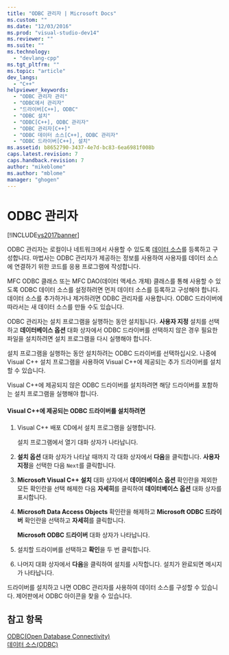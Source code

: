 ```yaml
---
title: "ODBC 관리자 | Microsoft Docs"
ms.custom: ""
ms.date: "12/03/2016"
ms.prod: "visual-studio-dev14"
ms.reviewer: ""
ms.suite: ""
ms.technology: 
  - "devlang-cpp"
ms.tgt_pltfrm: ""
ms.topic: "article"
dev_langs: 
  - "C++"
helpviewer_keywords: 
  - "ODBC 관리자 관리"
  - "ODBC에서 관리자"
  - "드라이버[C++], ODBC"
  - "ODBC 설치"
  - "ODBC[C++], ODBC 관리자"
  - "ODBC 관리자[C++]"
  - "ODBC 데이터 소스[C++], ODBC 관리자"
  - "ODBC 드라이버[C++], 설치"
ms.assetid: b8652790-3437-4e7d-bc83-6ea6981f008b
caps.latest.revision: 7
caps.handback.revision: 7
author: "mikeblome"
ms.author: "mblome"
manager: "ghogen"
---
```

# ODBC 관리자
[!INCLUDE[vs2017banner](../../assembler/inline/includes/vs2017banner.md)]

ODBC 관리자는 로컬이나 네트워크에서 사용할 수 있도록 [데이터 소스](../../data/odbc/data-source-odbc.md)를 등록하고 구성합니다.  마법사는 ODBC 관리자가 제공하는 정보를 사용하여 사용자를 데이터 소스에 연결하기 위한 코드를 응용 프로그램에 작성합니다.  
  
 MFC ODBC 클래스 또는 MFC DAO\(데이터 액세스 개체\) 클래스를 통해 사용할 수 있도록 ODBC 데이터 소스를 설정하려면 먼저 데이터 소스를 등록하고 구성해야 합니다.  데이터 소스를 추가하거나 제거하려면 ODBC 관리자를 사용합니다.  ODBC 드라이버에 따라서는 새 데이터 소스를 만들 수도 있습니다.  
  
 ODBC 관리자는 설치 프로그램을 실행하는 동안 설치됩니다.  **사용자 지정** 설치를 선택하고 **데이터베이스 옵션** 대화 상자에서 ODBC 드라이버를 선택하지 않은 경우 필요한 파일을 설치하려면 설치 프로그램을 다시 실행해야 합니다.  
  
 설치 프로그램을 실행하는 동안 설치하려는 ODBC 드라이버를 선택하십시오.  나중에 Visual C\+\+ 설치 프로그램을 사용하여 Visual C\+\+에 제공되는 추가 드라이버를 설치할 수 있습니다.  
  
 Visual C\+\+에 제공되지 않은 ODBC 드라이버를 설치하려면 해당 드라이버를 포함하는 설치 프로그램을 실행해야 합니다.  
  
#### Visual C\+\+에 제공되는 ODBC 드라이버를 설치하려면  
  
1.  Visual C\+\+ 배포 CD에서 설치 프로그램을 실행합니다.  
  
     설치 프로그램에서 열기 대화 상자가 나타납니다.  
  
2.  **설치 옵션** 대화 상자가 나타날 때까지 각 대화 상자에서 **다음**을 클릭합니다.  **사용자 지정**을 선택한 다음 `Next`를 클릭합니다.  
  
3.  **Microsoft Visual C\+\+ 설치** 대화 상자에서 **데이터베이스 옵션** 확인란을 제외한 모든 확인란을 선택 해제한 다음 **자세히**를 클릭하여 **데이터베이스 옵션** 대화 상자를 표시합니다.  
  
4.  **Microsoft Data Access Objects** 확인란을 해제하고 **Microsoft ODBC 드라이버** 확인란을 선택하고 **자세히**를 클릭합니다.  
  
     **Microsoft ODBC 드라이버** 대화 상자가 나타납니다.  
  
5.  설치할 드라이버를 선택하고 **확인**을 두 번 클릭합니다.  
  
6.  나머지 대화 상자에서 **다음**을 클릭하여 설치를 시작합니다.  설치가 완료되면 메시지가 나타납니다.  
  
 드라이버를 설치하고 나면 ODBC 관리자를 사용하여 데이터 소스를 구성할 수 있습니다.  제어판에서 ODBC 아이콘을 찾을 수 있습니다.  
  
## 참고 항목  
 [ODBC\(Open Database Connectivity\)](../../data/odbc/open-database-connectivity-odbc.md)   
 [데이터 소스\(ODBC\)](../../data/odbc/data-source-odbc.md)
